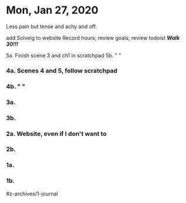 # Mon, Jan 27, 2020
Less pain but tense and achy and off. 


add Solveig to website
Record hours; review goals; review todoist
***Walk 30!!!***

5a. Finish scene 3 and ch1 in scratchpad
5b. " "
### 4a. Scenes 4 and 5, follow scratchpad
### 4b.  " "
### 3a. 
### 3b. 
### 2a. Website, even if I don't want to
### 2b.
### 1a.
### 1b.

#z-archives/1-journal